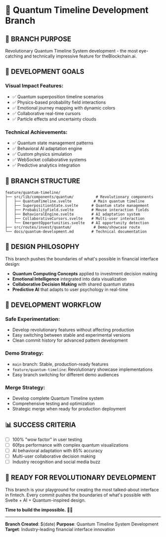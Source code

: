 # 🔮 Quantum Timeline Development Branch

## 🎯 **BRANCH PURPOSE**
Revolutionary Quantum Timeline System development - the most eye-catching and technically impressive feature for theBlockchain.ai.

## 🚀 **DEVELOPMENT GOALS**

### **Visual Impact Features:**
- ✅ Quantum superposition timeline scenarios
- ✅ Physics-based probability field interactions  
- ✅ Emotional journey mapping with dynamic colors
- ✅ Collaborative real-time cursors
- ✅ Particle effects and uncertainty clouds

### **Technical Achievements:**
- ✅ Quantum state management patterns
- ✅ Behavioral AI adaptation engine
- ✅ Custom physics simulation
- ✅ WebSocket collaborative systems
- ✅ Predictive analytics integration

## 📁 **BRANCH STRUCTURE**
```
feature/quantum-timeline/
├── src/lib/components/quantum/          # Revolutionary components
│   ├── QuantumTimeline.svelte          # Main quantum timeline
│   ├── SuperpositionState.svelte      # Quantum state management
│   ├── ProbabilityField.svelte        # Mouse interaction fields  
│   ├── BehavioralEngine.svelte        # AI adaptation system
│   ├── CollaborativeCursors.svelte    # Multi-user interaction
│   └── EmergentOpportunities.svelte   # AI opportunity detection
├── src/routes/invest/quantum/          # Demo/showcase route
└── docs/quantum-development.md        # Technical documentation
```

## 🎨 **DESIGN PHILOSOPHY**
This branch pushes the boundaries of what's possible in financial interface design:
- **Quantum Computing Concepts** applied to investment decision making
- **Emotional Intelligence** integrated into data visualization  
- **Collaborative Decision Making** with shared quantum states
- **Predictive AI** that adapts to user psychology in real-time

## 🔄 **DEVELOPMENT WORKFLOW**

### **Safe Experimentation:**
- Develop revolutionary features without affecting production
- Easy switching between stable and experimental versions
- Clean commit history for advanced pattern development

### **Demo Strategy:**
- `main` branch: Stable, production-ready features
- `feature/quantum-timeline`: Revolutionary showcase implementations
- Easy branch switching for different demo audiences

### **Merge Strategy:**
- Develop complete Quantum Timeline system
- Comprehensive testing and optimization
- Strategic merge when ready for production deployment

## 📊 **SUCCESS CRITERIA**
- [ ] 100% "wow factor" in user testing
- [ ] 60fps performance with complex quantum visualizations  
- [ ] AI behavioral adaptation with 85% accuracy
- [ ] Multi-user collaborative decision making
- [ ] Industry recognition and social media buzz

## 🚀 **READY FOR REVOLUTIONARY DEVELOPMENT**
This branch is your playground for creating the most talked-about interface in fintech. Every commit pushes the boundaries of what's possible with Svelte + AI + Quantum-inspired design.

**Time to build the impossible.** 🔮✨

---
**Branch Created**: $(date)
**Purpose**: Quantum Timeline System Development  
**Target**: Industry-leading financial interface innovation